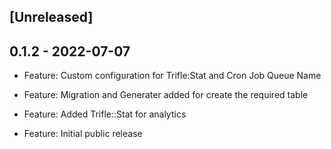 ## [Unreleased]

## 0.1.2 - 2022-07-07

- Feature: Custom configuration for Trifle:Stat and Cron Job Queue Name

- Feature: Migration and Generater added for create the required table

- Feature: Added Trifle::Stat for analytics

- Feature: Initial public release
